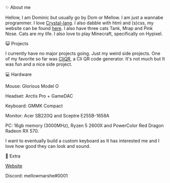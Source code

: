✨ About me

Hellow, I am Dominic but usually go by Dom or Mellow. I am just a wannabe programmer. I love [Crystal-lang](https://crystal-lang.org/). I also dabble with html and (s)css, my website can be found [here](https://dominiquecat.com/). I also have three cats Tank, Mrap and Pink Nose. Cats are my life. I also love to play Minecraft, specifically on Hypixel. 

😺 Projects

I currently have no major projects going. Just my weird side projects. One of my favorite so far was [CliQR](https://github.com/Domterion/CliQR), a Cli QR code generator. It's not much but It was fun and a nice side project.

💻 Hardware

Mouse: Glorious Model O

Headset: Arctis Pro + GameDAC

Keyboard: GMMK Compact

Monitor: Acer SB220Q and Sceptre E255B-1658A

PC: 16gb memory (3000MHz), Ryzen 5 2600X and PowerColor Red Dragon Radeon RX 570.

I want to eventually build a custom keyboard as It has interested me and I love how good they can look and sound. 

🤜 Extra

[Website](https://dominiquecat.com)

Discord: mellowmarshe#0001


<!--
**Domterion/domterion** is a ✨ _special_ ✨ repository because its `README.md` (this file) appears on your GitHub profile.

Here are some ideas to get you started:

- 🔭 I’m currently working on ...
- 🌱 I’m currently learning ...
- 👯 I’m looking to collaborate on ...
- 🤔 I’m looking for help with ...
- 💬 Ask me about ...
- 📫 How to reach me: ...
- 😄 Pronouns: ...
- ⚡ Fun fact: ...
-->
